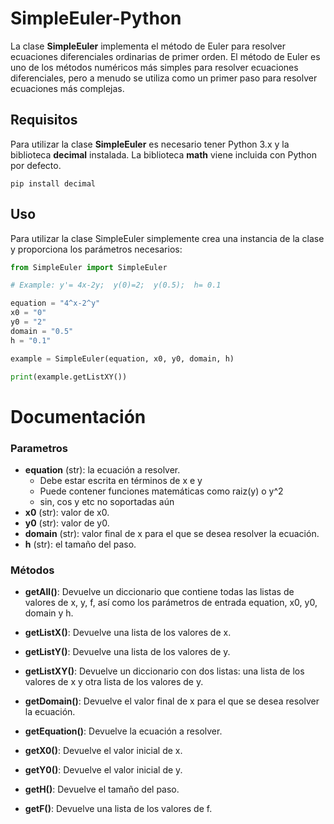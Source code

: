 # SimpleEuler-Python

La clase **SimpleEuler** implementa el método de Euler para resolver ecuaciones diferenciales ordinarias de primer orden. El método de Euler es uno de los métodos numéricos más simples para resolver ecuaciones diferenciales, pero a menudo se utiliza como un primer paso para resolver ecuaciones más complejas.

## Requisitos

Para utilizar la clase **SimpleEuler** es necesario tener Python 3.x y la biblioteca **decimal** instalada. La biblioteca **math** viene incluida con Python por defecto.
```
pip install decimal
```

## Uso
Para utilizar la clase SimpleEuler simplemente crea una instancia de la clase y proporciona los parámetros necesarios:
```Python
from SimpleEuler import SimpleEuler

# Example: y'= 4x-2y;  y(0)=2;  y(0.5);  h= 0.1

equation = "4^x-2^y"
x0 = "0"
y0 = "2"
domain = "0.5"
h = "0.1"

example = SimpleEuler(equation, x0, y0, domain, h)

print(example.getListXY())
```

# Documentación
### Parametros
+ **equation** (str): la ecuación a resolver. 
    + Debe estar escrita en términos de x e y
    + Puede contener funciones matemáticas como raiz(y) o y^2 
    + sin, cos y etc no soportadas aún
+ **x0** (str): valor de x0.
+ **y0** (str): valor de y0.
+ **domain** (str): valor final de x para el que se desea resolver la ecuación.
+ **h** (str): el tamaño del paso.

### Métodos
+ **getAll()**: Devuelve un diccionario que contiene todas las listas de valores de x, y, f, así como los parámetros de entrada equation, x0, y0, domain y h.

+ **getListX()**: Devuelve una lista de los valores de x.

+ **getListY()**: Devuelve una lista de los valores de y.

+ **getListXY()**: Devuelve un diccionario con dos listas: una lista de los valores de x y otra lista de los valores de y.

+ **getDomain()**: Devuelve el valor final de x para el que se desea resolver la ecuación.

+ **getEquation()**: Devuelve la ecuación a resolver.

+ **getX0()**: Devuelve el valor inicial de x.

+ **getY0()**: Devuelve el valor inicial de y.

+ **getH()**: Devuelve el tamaño del paso.

+ **getF()**: Devuelve una lista de los valores de f.



